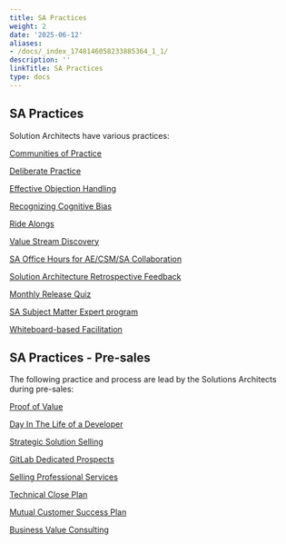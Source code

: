 ```yaml
---
title: SA Practices
weight: 2
date: '2025-06-12'
aliases:
- /docs/_index_1748146058233885364_1_1/
description: ''
linkTitle: SA Practices
type: docs
---
```


## SA Practices

Solution Architects have various practices:

[Communities of Practice](/handbook/solutions-architects/sa-practices/communities-of-practice/)

[Deliberate Practice](/handbook/solutions-architects/sa-practices/deliberate-practice/)

[Effective Objection Handling](/handbook/solutions-architects/sa-practices/effective-objection-handling-practice/)

[Recognizing Cognitive Bias](/handbook/solutions-architects/sa-practices/recognizing-cognitive-bias/)

[Ride Alongs](/handbook/solutions-architects/sa-practices/ride-alongs/)

[Value Stream Discovery](/handbook/solutions-architects/sa-practices/value-stream-discovery/)

[SA Office Hours for AE/CSM/SA Collaboration](/handbook/solutions-architects/sa-practices/sa-office-hours/)

[Solution Architecture Retrospective Feedback](/handbook/solutions-architects/sa-practices/sa-retrospective-feedback/)

[Monthly Release Quiz](/handbook/solutions-architects/sa-practices/monthly-release-quiz)

[SA Subject Matter Expert program](/handbook/solutions-architects/sa-practices/subject-matter-experts/)

[Whiteboard-based Facilitation](/handbook/solutions-architects/sa-practices/whiteboard-based-facilitation/)

## SA Practices - Pre-sales

The following practice and process are lead by the Solutions Architects during pre-sales:

[Proof of Value](/handbook/solutions-architects/tools-and-resources/pov/)

[Day In The Life of a Developer](/handbook/solutions-architects/sa-practices/day-in-the-life/)

[Strategic Solution Selling](/handbook/solutions-architects/sa-practices/strategic-solution-selling/)

[GitLab Dedicated Prospects](/handbook/solutions-architects/sa-practices/gitlab-dedicated-prospects/)

[Selling Professional Services](/handbook/solutions-architects/sa-practices/selling-professional-services)

[Technical Close Plan](/handbook/solutions-architects/sa-practices/technical-close-plan/)

[Mutual Customer Success Plan](/handbook/solutions-architects/sa-practices/customer-success-plan/)

[Business Value Consulting](/handbook/solutions-architects/sa-practices/business-value-consulting/)
